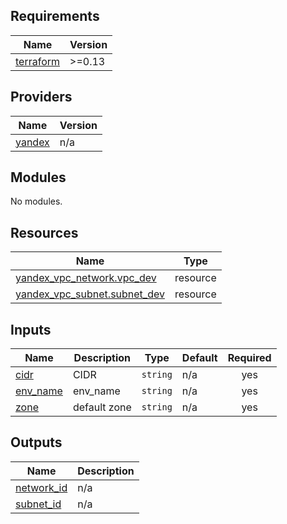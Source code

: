 ## Requirements

| Name                                                                     | Version |
| ------------------------------------------------------------------------ | ------- |
| <a name="requirement_terraform"></a> [terraform](#requirement_terraform) | >=0.13  |

## Providers

| Name                                                      | Version |
| --------------------------------------------------------- | ------- |
| <a name="provider_yandex"></a> [yandex](#provider_yandex) | n/a     |

## Modules

No modules.

## Resources

| Name                                                                                                                         | Type     |
| ---------------------------------------------------------------------------------------------------------------------------- | -------- |
| [yandex_vpc_network.vpc_dev](https://registry.terraform.io/providers/yandex-cloud/yandex/latest/docs/resources/vpc_network)  | resource |
| [yandex_vpc_subnet.subnet_dev](https://registry.terraform.io/providers/yandex-cloud/yandex/latest/docs/resources/vpc_subnet) | resource |

## Inputs

| Name                                                      | Description  | Type     | Default | Required |
| --------------------------------------------------------- | ------------ | -------- | ------- | :------: |
| <a name="input_cidr"></a> [cidr](#input_cidr)             | CIDR         | `string` | n/a     |   yes    |
| <a name="input_env_name"></a> [env_name](#input_env_name) | env_name     | `string` | n/a     |   yes    |
| <a name="input_zone"></a> [zone](#input_zone)             | default zone | `string` | n/a     |   yes    |

## Outputs

| Name                                                              | Description |
| ----------------------------------------------------------------- | ----------- |
| <a name="output_network_id"></a> [network_id](#output_network_id) | n/a         |
| <a name="output_subnet_id"></a> [subnet_id](#output_subnet_id)    | n/a         |
